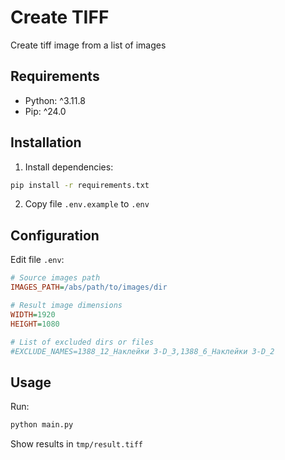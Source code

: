 # Create TIFF
Create tiff image from a list of images

## Requirements
- Python: ^3.11.8
- Pip: ^24.0

## Installation
1. Install dependencies:
```sh
pip install -r requirements.txt 
```
2. Copy file `.env.example` to `.env`

## Configuration
Edit file `.env`:
```ini
# Source images path
IMAGES_PATH=/abs/path/to/images/dir

# Result image dimensions
WIDTH=1920
HEIGHT=1080

# List of excluded dirs or files
#EXCLUDE_NAMES=1388_12_Наклейки 3-D_3,1388_6_Наклейки 3-D_2
```
## Usage
Run:
```sh
python main.py
```
Show results in `tmp/result.tiff`